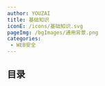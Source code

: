 ```yaml
---
author: YOUZAI
title: 基础知识
iconE: /icons/基础知识.svg
pageImg: /bgImages/通用背景.png
categories:
 - WEB安全
---
```


## 目录